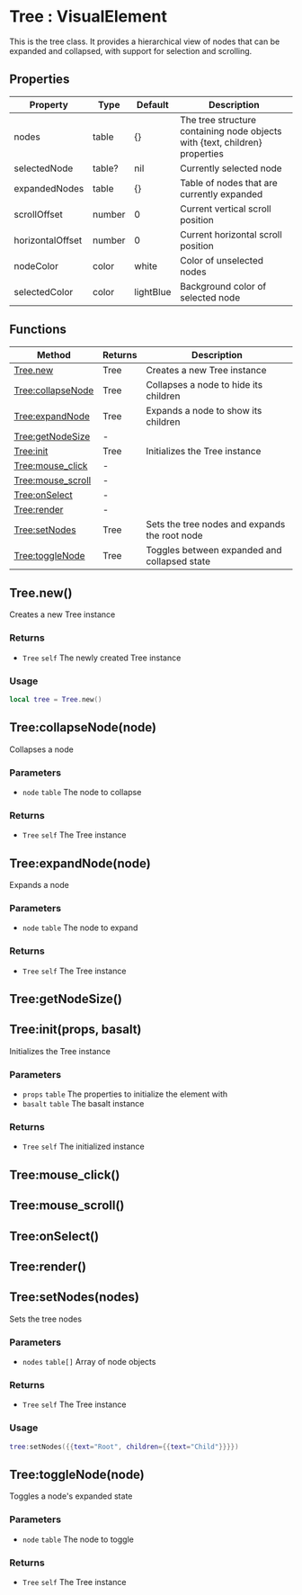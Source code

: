 # Tree : VisualElement
This is the tree class. It provides a hierarchical view of nodes that can be expanded and collapsed,
with support for selection and scrolling.

## Properties

|Property|Type|Default|Description|
|---|---|---|---|
|nodes|table|{}|The tree structure containing node objects with {text, children} properties
|selectedNode|table?|nil|Currently selected node
|expandedNodes|table|{}|Table of nodes that are currently expanded
|scrollOffset|number|0|Current vertical scroll position
|horizontalOffset|number|0|Current horizontal scroll position
|nodeColor|color|white|Color of unselected nodes
|selectedColor|color|lightBlue|Background color of selected node

## Functions

|Method|Returns|Description|
|---|---|---|
|[Tree.new](#Tree.new)|Tree|Creates a new Tree instance
|[Tree:collapseNode](#Tree:collapseNode)|Tree|Collapses a node to hide its children
|[Tree:expandNode](#Tree:expandNode)|Tree|Expands a node to show its children
|[Tree:getNodeSize](#Tree:getNodeSize)|-|
|[Tree:init](#Tree:init)|Tree|Initializes the Tree instance
|[Tree:mouse_click](#Tree:mouse_click)|-|
|[Tree:mouse_scroll](#Tree:mouse_scroll)|-|
|[Tree:onSelect](#Tree:onSelect)|-|
|[Tree:render](#Tree:render)|-|
|[Tree:setNodes](#Tree:setNodes)|Tree|Sets the tree nodes and expands the root node
|[Tree:toggleNode](#Tree:toggleNode)|Tree|Toggles between expanded and collapsed state

## Tree.new()
Creates a new Tree instance

### Returns
* `Tree` `self` The newly created Tree instance

### Usage
 ```lua
local tree = Tree.new()
```

## Tree:collapseNode(node)
Collapses a node

### Parameters
* `node` `table` The node to collapse

### Returns
* `Tree` `self` The Tree instance

## Tree:expandNode(node)
Expands a node

### Parameters
* `node` `table` The node to expand

### Returns
* `Tree` `self` The Tree instance

## Tree:getNodeSize()

## Tree:init(props, basalt)
Initializes the Tree instance

### Parameters
* `props` `table` The properties to initialize the element with
* `basalt` `table` The basalt instance

### Returns
* `Tree` `self` The initialized instance

## Tree:mouse_click()

## Tree:mouse_scroll()

## Tree:onSelect()

## Tree:render()

## Tree:setNodes(nodes)
Sets the tree nodes

### Parameters
* `nodes` `table[]` Array of node objects

### Returns
* `Tree` `self` The Tree instance

### Usage
 ```lua
tree:setNodes({{text="Root", children={{text="Child"}}}})
```

## Tree:toggleNode(node)
Toggles a node's expanded state

### Parameters
* `node` `table` The node to toggle

### Returns
* `Tree` `self` The Tree instance


